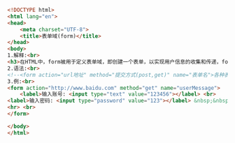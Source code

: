 
<BlogInfo id="153" title="30.表单域" author="白日梦想猿" pv=0 read_times=0 pre_cost_time="0分27秒" category="html5学习" tag_list="['html5学习']" create_time="2020.07.15 16:13:36" update_time="2020.07.15 16:20:15" />

```html
<!DOCTYPE html>
<html lang="en">
<head>
    <meta charset="UTF-8">
    <title>表单域(form)</title>
</head>
<body>
1.解释:<br>
<h3>在HTML中，form被用于定义表单域，即创建一个表单，以实现用户信息的收集和传递，form中地所有信息都会被提交给服务器</h3> <br>
2.语法:<br>
<!--<form action="url地址" method="提交方式(post,get)" name="表单名">各种表单控件</form>-->
3.例:<br>
<form action="http://www.baidu.com" method="get" name="userMessage">
    <label>输入账号: <input type="text" value="123456"></label> <br>
<label>输入密码: <input type="password" value="123"></label> &nbsp;&nbsp;<input type="submit">
<hr> <br>
</form>

</body>
</html>
```
